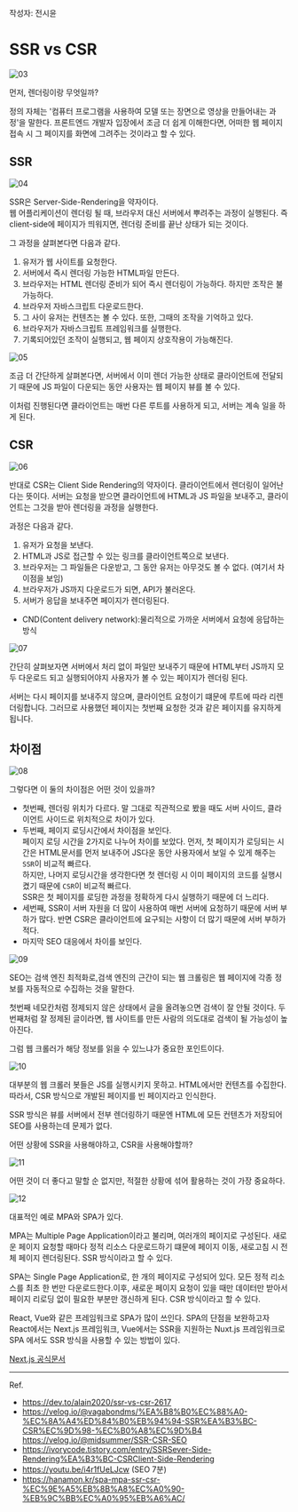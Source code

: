 작성자: 전시윤

# SSR vs CSR

![03](https://github.com/cue28/TIL/raw/main/assets/images/SSRvsCSR/SSRvsCSR.003.jpeg)

먼저, 렌더링이랑 무엇일까?<br/>

정의 자체는 '컴퓨터 프로그램을 사용하여 모델 또는 장면으로 영상을 만들어내는 과정'을 말한다.
프론트엔드 개발자 입장에서 조금 더 쉽게 이해한다면, 어떠한 웹 페이지 접속 시 그 페이지를 화면에 그려주는 것이라고 할 수 있다.

## SSR

![04](https://github.com/cue28/TIL/raw/main/assets/images/SSRvsCSR/SSRvsCSR.004.jpeg)

SSR은 Server-Side-Rendering을 약자이다.<br/>
웹 어플리케이션이 렌더링 될 때, 브라우저 대신 서버에서 뿌려주는 과정이 실행된다. 즉 client-side에 페이지가 띄워지면, 렌더링 준비를 끝난 상태가 되는 것이다.

그 과정을 살펴본다면 다음과 같다.
1. 유저가 웹 사이트를 요청한다.
2. 서버에서 즉시 렌더링 가능한 HTML파일 만든다.
3. 브라우저는 HTML 렌더링 준비가 되어 즉시 렌더링이 가능하다. 하지만 조작은 불가능하다.
4. 브라우저 자바스크립트 다운로드한다. 
5. 그 사이 유저는 컨텐츠는 볼 수 있다. 또한, 그때의 조작을 기억하고 있다. 
6. 브라우저가 자바스크립트 프레임워크를 실행한다. 
7. 기록되어있던 조작이 실행되고, 웹 페이지 상호작용이 가능해진다.

![05](https://github.com/cue28/TIL/raw/main/assets/images/SSRvsCSR/SSRvsCSR.005.jpeg)

조금 더 간단하게 살펴본다면, 서버에서 이미 렌더 가능한 상태로 클라이언트에 전달되기 때문에 JS 파일이 다운되는 동안 사용자는 웹 페이지 뷰를 볼 수 있다. 

이처럼 진행된다면 클라이언트는 매번 다른 루트를 사용하게 되고, 서버는 계속 일을 하게 된다.

## CSR

![06](https://github.com/cue28/TIL/raw/main/assets/images/SSRvsCSR/SSRvsCSR.006.jpeg)

반대로 CSR는 Client Side Rendering의 약자이다. 클라이언트에서 렌더링이 일어난다는 뜻이다. 서버는 요청을 받으면 클라이언트에 HTML과 JS 파일을 보내주고, 클라이언트는 그것을 받아 렌더링을 과정을 실행한다.

과정은 다음과 같다.
1. 유저가 요청을 보낸다.
2. HTML과 JS로 접근할 수 있는 링크를 클라이언트쪽으로 보낸다.
3. 브라우저는 그 파일들은 다운받고, 그 동안 유저는 아무것도 볼 수 없다. (여기서 차이점을 보임)
4. 브라우저가 JS까지 다운로드가 되면, API가 불러온다.
5. 서버가 응답을 보내주면 페이지가 렌더링된다.

* CND(Content delivery network):물리적으로 가까운 서버에서 요청에 응답하는 방식

![07](https://github.com/cue28/TIL/raw/main/assets/images/SSRvsCSR/SSRvsCSR.007.jpeg)

간단히 살펴보자면 서버에서 처리 없이 파일만 보내주기 때문에 HTML부터 JS까지 모두 다운로드 되고 실행되어야지 사용자가 볼 수 있는 페이지가 렌더링 된다.

서버는 다시 페이지를 보내주지 않으며, 클라이언트 요청이기 떄문에 루트에 따라 리렌더링합니다. 그러므로 사용했던 페이지는 첫번째 요청한 것과 같은 페이지를 유지하게 됩니다.

## 차이점

![08](https://github.com/cue28/TIL/raw/main/assets/images/SSRvsCSR/SSRvsCSR.008.jpeg)

그렇다면 이 둘의 차이점은 어떤 것이 있을까?

- 첫번째, 렌더링 위치가 다르다. 말 그대로 직관적으로 봤을 때도 서버 사이드, 클라이언트 사이드로 위치적으로 차이가 있다.
- 두번째, 페이지 로딩시간에서 차이점을 보인다.<br/>
페이지 로딩 시간을 2가지로 나누어 차이를 보았다. 먼저, 첫 페이지가 로딩되는 시간은 HTML문서를 먼저 보내주어 JS다운 동안 사용자에서 보일 수 있게 해주는 `SSR`이 비교적 빠르다.<br/>
하지만, 나머지 로딩시간을 생각한다면 첫 렌더링 시 이미 페이지의 코드를 실행시켰기 때문에 `CSR`이 비교적 빠르다. <br/>
SSR은 첫 페이지를 로딩한 과정을 정확하게 다시 실행하기 때문에 더 느리다.
- 세번째, SSR이 서버 자원을 더 많이 사용하여 매번 서버에 요청하기 때문에 서버 부하가 많다. 반면 CSR은 클라이언트에 요구되는 사항이 더 많기 때문에 서버 부하가 적다.
- 마지막 SEO 대응에서 차이를 보인다.

![09](https://github.com/cue28/TIL/raw/main/assets/images/SSRvsCSR/SSRvsCSR.009.jpeg)

SEO는 검색 엔진 최적화로,검색 엔진의 근간이 되는 웹 크롤링은 웹 페이지에 각종 정보를 자동적으로 수집하는 것을 말한다.

첫번째 네모칸처럼 정제되지 않은 상태에서 글을 올려놓으면 검색이 잘 안될 것이다. 두번째처럼 잘 정제된 글이라면, 웹 사이트를 만든 사람의 의도대로 검색이 될 가능성이 높아진다.

그럼 웹 크롤러가 해당 정보를 읽을 수 있느냐가 중요한 포인트이다.

![10](https://github.com/cue28/TIL/raw/main/assets/images/SSRvsCSR/SSRvsCSR.010.jpeg)

대부분의 웹 크롤러 봇들은 JS를 실행시키지 못하고. HTML에서만 컨텐츠를 수집한다. 따라서, CSR 방식으로 개발된 페이지를 빈 페이지라고 인식한다.

SSR 방식은 뷰를 서버에서 전부 렌더링하기 때문엔 HTML에 모든 컨텐츠가 저장되어 SEO를 사용하는데 문제가 없다.

어떤 상황에 SSR을 사용해야하고, CSR을 사용해야할까?

![11](https://github.com/cue28/TIL/raw/main/assets/images/SSRvsCSR/SSRvsCSR.011.jpeg)

어떤 것이 더 좋다고 말할 순 없지만, 적절한 상황에 섞어 활용하는 것이 가장 중요하다.

![12](https://github.com/cue28/TIL/raw/main/assets/images/SSRvsCSR/SSRvsCSR.012.jpeg)

대표적인 예로 MPA와 SPA가 있다.

MPA는 Multiple Page Application이라고 불리며, 여러개의 페이지로 구성된다. 새로운 페이지 요청할 때마다 정적 리소스 다운로드하기 떄문에 페이지 이동, 새로고침 시 전체 페이지 렌더링된다. SSR 방식이라고 할 수 있다.

SPA는 Single Page Application로, 한 개의 페이지로 구성되어 있다. 모든 정적 리소스를 최초 한 번만 다운로드한다.이후, 새로운 페이지 요청이 있을 때만 데이터만 받아서 페이지 리로딩 없이 필요한 부분만 갱신하게 된다. CSR 방식이라고 할 수 있다.

React, Vue와 같은 프레임워크로 SPA가 많이 쓰인다. SPA의 단점을 보완하고자 
React에서는 Next.js 프레임워크, Vue에서는 SSR을 지원하는 Nuxt.js 프레임워크로 SPA 에서도 SSR 방식을 사용할 수 있는 방법이 있다.

[Next.js 공식문서](https://nextjs.org/docs/getting-started)


---


Ref.
- https://dev.to/alain2020/ssr-vs-csr-2617 
- https://velog.io/@vagabondms/%EA%B8%B0%EC%88%A0-%EC%8A%A4%ED%84%B0%EB%94%94-SSR%EA%B3%BC-CSR%EC%9D%98-%EC%B0%A8%EC%9D%B4
https://velog.io/@midsummer/SSR-CSR-SEO
- https://ivorycode.tistory.com/entry/SSRSever-Side-Rendering%EA%B3%BC-CSRClient-Side-Rendering
- https://youtu.be/i4r1fUeLJcw (SEO 7분)
- https://hanamon.kr/spa-mpa-ssr-csr-%EC%9E%A5%EB%8B%A8%EC%A0%90-%EB%9C%BB%EC%A0%95%EB%A6%AC/

